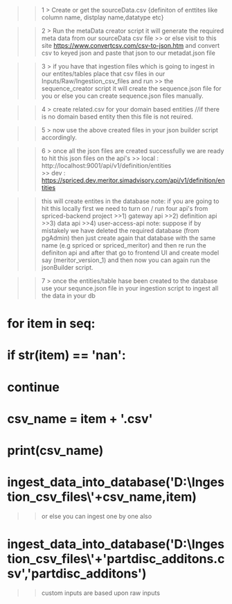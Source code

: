 >> 1 > Create or get the sourceData.csv {definiton of enttites like column name, distplay name,datatype etc}

>> 2 > Run the metaData creator script it will generate the required meta data from our sourceData csv file
        >> or else visit to this site https://www.convertcsv.com/csv-to-json.htm and convert csv to keyed json and paste that json to our metadat.json file

>> 3 > if you have that ingestion files which is going to ingest in our entites/tables place that csv files in our Inputs/Raw/Ingestion_csv_files and run
        >> the sequence_creator script it will create the sequence.json file for you  or else you can create sequence.json files manually.

>> 4 > create related.csv for your domain based entities //if there is no domain based entity then this file is not reuired.

>> 5 > now use the above created files in your json builder script accordingly.

>> 6 > once all the json files are created successfully we are ready to hit this json files on the api's
    >> local : http://localhost:9001/api/v1/definition/entities  
    >> dev : https://spriced.dev.meritor.simadvisory.com/api/v1/definition/entities  

>> this will create entites in the database 
>>note: if you are going to hit this locally first we need to turn on / run four api's from spriced-backend project
        >>1) gateway api
        >>2) definition api
        >>3) data api
        >>4) user-access-api
>>note: suppose if by mistakely we have deleted the required database (from pgAdmin) then just create again that database with the same name (e.g spriced or spriced_meritor) and then re run the definiton api and after that go to frontend UI and create model say (meritor_version_1) and then now you can again run the jsonBuilder script.

>> 7 > once the entities/table hase been created to the database 
>> use your sequnce.json file in your ingestion script to ingest all the data in your db
        
# for item in seq:

#     if str(item) == 'nan':
#         continue
#     csv_name = item + '.csv'
#     print(csv_name)
#     ingest_data_into_database('D:\\Ingestion_csv_files\\'+csv_name,item)


 >>or else you can ingest one by one also

# ingest_data_into_database('D:\\Ingestion_csv_files\\'+'partdisc_additons.csv','partdisc_additons')


>> custom inputs are based upon raw inputs